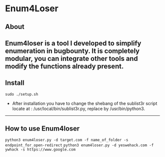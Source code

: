 # Enum4Loser
## About
Enum4loser is a tool I developed to simplify enumeration in bugbounty.
It is completely modular, you can integrate other tools and modify the functions already present.
---
## Install
`sudo ./setup.sh`
- After installation you have to change the shebang of the sublist3r script locate at : /usr/local/bin/sublist3r.py, replace by /usr/bin/python3.
---
## How to use Enum4loser
`python3 enum4loser.py -d target.com -f name_of_folder -s endpoint_for_open-redirect`
`python3 enum4loser.py -d yeswehack.com -f ywhack -s https://www.google.com`
